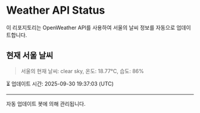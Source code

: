 
# Weather API Status

이 리포지토리는 OpenWeather API를 사용하여 서울의 날씨 정보를 자동으로 업데이트합니다.

## 현재 서울 날씨
> 서울의 현재 날씨: clear sky, 온도: 18.77°C, 습도: 86%

⏳ 업데이트 시간: 2025-09-30 19:37:03 (UTC)

---
자동 업데이트 봇에 의해 관리됩니다.
